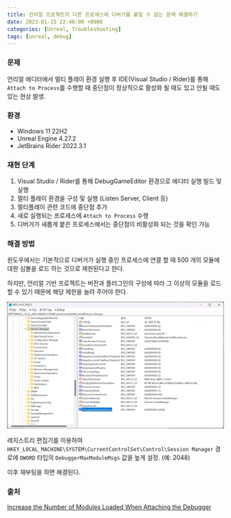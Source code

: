 ```yaml
---
title: 언리얼 프로젝트의 다른 프로세스에 디버거를 붙일 수 없는 문제 해결하기
date: 2023-01-15 22:40:00 +0900
categories: [Unreal, Troubleshooting]
tags: [unreal, debug]
---
```


### 문제

언리얼 에디터에서 멀티 플레이 환경 실행 후 IDE(Visual Studio / Rider)를 통해 `Attach to Process`를 수행할 때 중단점이 정상적으로 활성화 될 때도 있고 안될 때도 있는 현상 발생.



### 환경

- Windows 11 22H2
- Unreal Engine 4.27.2
- JetBrains Rider 2022.3.1



### 재현 단계

1. Visual Studio / Rider를 통해 DebugGameEditor 환경으로 에디터 실행 빌드 및 실행
2. 멀티 플레이 환경을 구성 및 실행 (Listen Server, Client 등)
3. 멀티플레이 관련 코드에 중단점 추가
4. 새로 실행되는 프로세스에 `Attach to Process` 수행
5. 디버거가 새롭게 붙은 프로세스에서는 중단점이 비활성화 되는 것을 확인 가능



### 해결 방법

윈도우에서는 기본적으로 디버거가 실행 중인 프로세스에 연결 할 때 500 개의 모듈에 대한 심볼을 로드 하는 것으로 제한된다고 한다. 

하지만, 언리얼 기반 프로젝트는 버전과 플러그인의 구성에 따라 그 이상의 모듈을 로드 할 수 있기 때문에 해당 제한을 늘려 주어야 한다.

![add-registry-key](../assets/images/2023-01-15-troubleshooting-cannot-attach-debugger-to-other-process/add-registry-key.png)

레지스트리 편집기를 이용하여 `HKEY_LOCAL_MACHINE\SYSTEM\CurrentControlSet\Control\Session Manager`  경로에 `DWORD` 타입의 `DebuggerMaxModuleMsgs` 값을 높게 설정. (예: 2048)



이후 재부팅을 하면 해결된다.



### 출처

[Increase the Number of Modules Loaded When Attaching the Debugger](https://forums.unrealengine.com/t/increase-the-number-of-modules-loaded-when-attaching-the-debugger/661624)
